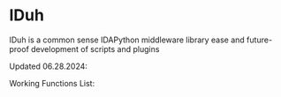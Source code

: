 # IDuh

IDuh is a common sense IDAPython middleware library ease and future-proof development of scripts and plugins

Updated 06.28.2024:

Working Functions List:
